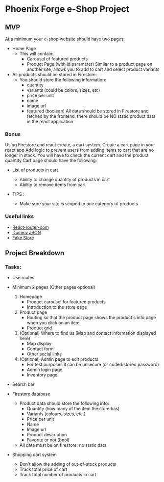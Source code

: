 # Phoenix Forge e-Shop Project

## MVP

At a minimum your e-shop website should have two pages:

-   Home Page
    -   This will contain:
        -   Carousel of featured products
        -   Product Page (with id parameter) Similar to a product page on another site, allows you to add to cart and select product variants
-   All products should be stored in Firestore:
    -   You should store the following information:
        -   quantity
        -   variants (could be colors, sizes, etc)
        -   price per unit
        -   name
        -   image url
        -   featured (boolean)
            All data should be stored in Firestore and fetched by the frontend, there should be NO static product data in the react application

### Bonus

Using Firestore and react create, a cart system. Create a cart page in your react app Add logic to prevent users from adding items to cart that are no longer in stock. You will have to check the current cart and the product quantity Cart page should have the following:

-   List of products in cart

    -   Ability to change quantity of products in cart
    -   Ability to remove items from cart

-   TIPS :
    -   Make sure your site is scoped to one category of products

### Useful links

-   [React-router-dom](https://reactrouter.com/docs/en/v6/getting-started/overview)
-   [Dummy JSON](https://dummyjson.com/)
-   [Fake Store](https://fakestoreapi.com/)

## Project Breakdown

### Tasks:

-   Use routes
-   Minimum 2 pages (Other pages optional)

    1. Homepage
        - Product carousel for featured products
        - Introduction to the store page
    2. Product page
        - Routing so that the product page shows the product's info page when you click on an item
        - Product grid
    3. (Optional) Where to find us (Map and contact information displayed here)
        - Map display
        - Contact form
        - Other social links
    4. (Optional) Admin page to edit products
        - For test purposes it can be unsecure (or coded/stored password)
        - Admin login page
        - Inventory page

-   Search bar
-   Firestore database
    -   Product data should store the following info:
        -   Quantity (how many of the item the store has)
        -   Variants (colours, sizes, etc.)
        -   Price per unit
        -   Name
        -   Image url
        -   Product description
        -   Favorite or not (bool)
    -   All data must be on firestore, no static data
-   Shopping cart system
    -   Don't allow the adding of out-of-stock products
    -   Track total price of cart
    -   Track total number of products in cart
